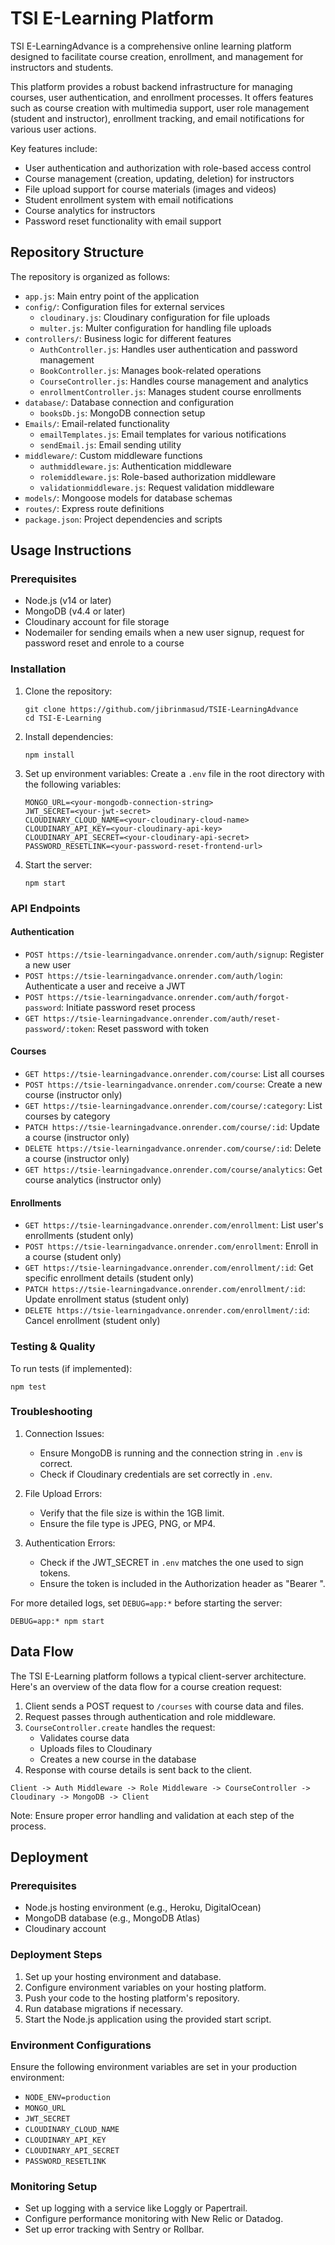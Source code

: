 # TSI E-Learning Platform

TSI E-LearningAdvance is a comprehensive online learning platform designed to facilitate course creation, enrollment, and management for instructors and students.

This platform provides a robust backend infrastructure for managing courses, user authentication, and enrollment processes. It offers features such as course creation with multimedia support, user role management (student and instructor), enrollment tracking, and email notifications for various user actions.

Key features include:

- User authentication and authorization with role-based access control
- Course management (creation, updating, deletion) for instructors
- File upload support for course materials (images and videos)
- Student enrollment system with email notifications
- Course analytics for instructors
- Password reset functionality with email support

## Repository Structure

The repository is organized as follows:

- `app.js`: Main entry point of the application
- `config/`: Configuration files for external services
  - `cloudinary.js`: Cloudinary configuration for file uploads
  - `multer.js`: Multer configuration for handling file uploads
- `controllers/`: Business logic for different features
  - `AuthController.js`: Handles user authentication and password management
  - `BookController.js`: Manages book-related operations
  - `CourseController.js`: Handles course management and analytics
  - `enrollmentController.js`: Manages student course enrollments
- `database/`: Database connection and configuration
  - `booksDb.js`: MongoDB connection setup
- `Emails/`: Email-related functionality
  - `emailTemplates.js`: Email templates for various notifications
  - `sendEmail.js`: Email sending utility
- `middleware/`: Custom middleware functions
  - `authmiddleware.js`: Authentication middleware
  - `rolemiddleware.js`: Role-based authorization middleware
  - `validationmiddleware.js`: Request validation middleware
- `models/`: Mongoose models for database schemas
- `routes/`: Express route definitions
- `package.json`: Project dependencies and scripts

## Usage Instructions

### Prerequisites

- Node.js (v14 or later)
- MongoDB (v4.4 or later)
- Cloudinary account for file storage
- Nodemailer for sending emails when a new user signup, request for password reset and enrole to a course

### Installation

1. Clone the repository:

   ```
   git clone https://github.com/jibrinmasud/TSIE-LearningAdvance
   cd TSI-E-Learning
   ```

2. Install dependencies:

   ```
   npm install
   ```

3. Set up environment variables:
   Create a `.env` file in the root directory with the following variables:

   ```
   MONGO_URL=<your-mongodb-connection-string>
   JWT_SECRET=<your-jwt-secret>
   CLOUDINARY_CLOUD_NAME=<your-cloudinary-cloud-name>
   CLOUDINARY_API_KEY=<your-cloudinary-api-key>
   CLOUDINARY_API_SECRET=<your-cloudinary-api-secret>
   PASSWORD_RESETLINK=<your-password-reset-frontend-url>
   ```

4. Start the server:
   ```
   npm start
   ```

### API Endpoints

#### Authentication

- `POST https://tsie-learningadvance.onrender.com/auth/signup`: Register a new user
- `POST https://tsie-learningadvance.onrender.com/auth/login`: Authenticate a user and receive a JWT
- `POST https://tsie-learningadvance.onrender.com/auth/forgot-password`: Initiate password reset process
- `GET https://tsie-learningadvance.onrender.com/auth/reset-password/:token`: Reset password with token

#### Courses

- `GET https://tsie-learningadvance.onrender.com/course`: List all courses
- `POST https://tsie-learningadvance.onrender.com/course`: Create a new course (instructor only)
- `GET https://tsie-learningadvance.onrender.com/course/:category`: List courses by category
- `PATCH https://tsie-learningadvance.onrender.com/course/:id`: Update a course (instructor only)
- `DELETE https://tsie-learningadvance.onrender.com/course/:id`: Delete a course (instructor only)
- `GET https://tsie-learningadvance.onrender.com/course/analytics`: Get course analytics (instructor only)

#### Enrollments

- `GET https://tsie-learningadvance.onrender.com/enrollment`: List user's enrollments (student only)
- `POST https://tsie-learningadvance.onrender.com/enrollment`: Enroll in a course (student only)
- `GET https://tsie-learningadvance.onrender.com/enrollment/:id`: Get specific enrollment details (student only)
- `PATCH https://tsie-learningadvance.onrender.com/enrollment/:id`: Update enrollment status (student only)
- `DELETE https://tsie-learningadvance.onrender.com/enrollment/:id`: Cancel enrollment (student only)

### Testing & Quality

To run tests (if implemented):

```
npm test
```

### Troubleshooting

1. Connection Issues:

   - Ensure MongoDB is running and the connection string in `.env` is correct.
   - Check if Cloudinary credentials are set correctly in `.env`.

2. File Upload Errors:

   - Verify that the file size is within the 1GB limit.
   - Ensure the file type is JPEG, PNG, or MP4.

3. Authentication Errors:
   - Check if the JWT_SECRET in `.env` matches the one used to sign tokens.
   - Ensure the token is included in the Authorization header as "Bearer <token>".

For more detailed logs, set `DEBUG=app:*` before starting the server:

```
DEBUG=app:* npm start
```

## Data Flow

The TSI E-Learning platform follows a typical client-server architecture. Here's an overview of the data flow for a course creation request:

1. Client sends a POST request to `/courses` with course data and files.
2. Request passes through authentication and role middleware.
3. `CourseController.create` handles the request:
   - Validates course data
   - Uploads files to Cloudinary
   - Creates a new course in the database
4. Response with course details is sent back to the client.

```
Client -> Auth Middleware -> Role Middleware -> CourseController -> Cloudinary -> MongoDB -> Client
```

Note: Ensure proper error handling and validation at each step of the process.

## Deployment

### Prerequisites

- Node.js hosting environment (e.g., Heroku, DigitalOcean)
- MongoDB database (e.g., MongoDB Atlas)
- Cloudinary account

### Deployment Steps

1. Set up your hosting environment and database.
2. Configure environment variables on your hosting platform.
3. Push your code to the hosting platform's repository.
4. Run database migrations if necessary.
5. Start the Node.js application using the provided start script.

### Environment Configurations

Ensure the following environment variables are set in your production environment:

- `NODE_ENV=production`
- `MONGO_URL`
- `JWT_SECRET`
- `CLOUDINARY_CLOUD_NAME`
- `CLOUDINARY_API_KEY`
- `CLOUDINARY_API_SECRET`
- `PASSWORD_RESETLINK`

### Monitoring Setup

- Set up logging with a service like Loggly or Papertrail.
- Configure performance monitoring with New Relic or Datadog.
- Set up error tracking with Sentry or Rollbar.
